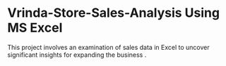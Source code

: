 # Vrinda-Store-Sales-Analysis Using MS Excel
This project involves an examination of sales data in Excel to uncover significant insights for  expanding the business . 
